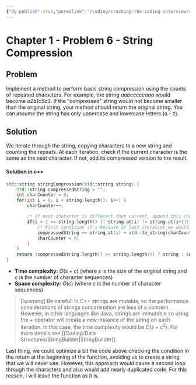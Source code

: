 ```yaml
---
{"dg-publish":true,"permalink":"/coding/cracking-the-coding-interview/chapter-1-problems/problem-6-string-compression/"}
---
```


# Chapter 1 - Problem 6 - String Compression
## Problem
Implement a method to perform basic string compression using the counts of repeated characters. For example, the string _aabcccccaaa_ would become _a2b1c5a3_. If the "compressed" string would not become smaller than the original string, your method should return the original string. You can assume the string has only uppercase and lowercase letters (a - z).

## Solution
We iterate through the string, copying characters to a new string and counting the repeats. 
At each iteration, check if the current character is the same as the next character. If not, add its compressed version to the result.
#### Solution in c++ 
```cpp
std::string stringCompression(std::string string) {
    std::string compressedString = "";
    int charCounter = 0;
    for(int i = 0; i < string.length(); i++) {
        charCounter++;

        /* If next character is different than current, append this char to result. */
        if(i + 1 >= string.length() || string.at(i) != string.at(i+1)) {
            /* First condition it's because at last iteration we would go out of bounds. */
            compressedString += string.at(i) + std::to_string(charCounter);
            charCounter = 0;
        }
    }
    return (compressedString.length() >= string.length()) ? string : compressedString;
}
```
- **Time complexity:** $O(s + c)$ (where _s_ is the size of the original string and _c_ is the number of 
 character sequences)
- **Space complexity:** $O(c)$ (where _c_ is the number of character sequences)

>[!warning] Be careful!
>In C++ strings are mutable, so the performance considerations of strings concatenation are less of a concern.
>However, in other languages like Java, strings are immutable so using the + operator will create a new instance of the string on each iteration. In this case, the time complexity would be $O(s + c^2)$. 
>For more details see [[Coding/Data Structures/StringBuilder\|StringBuilder]].

Last thing, we could optimize a bit the code above checking the condition in the return at the beginning of the function, avoiding us to create a string that we will never use. However, this approach would cause a second loop through the characters and also would add nearly duplicated code. For this reason, i will leave the function as it is.